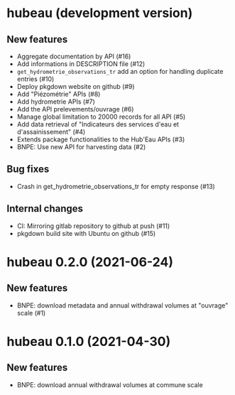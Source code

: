 hubeau (development version)
============================

New features
------------
* Aggregate documentation by API (#16)
* Add informations in DESCRIPTION file (#12)
* `get_hydrometrie_observations_tr` add an option for handling duplicate entries (#10)
* Deploy pkgdown website on github (#9)
* Add "Piézométrie" APIs (#8)
* Add hydrometrie APIs (#7)
* Add the API prelevements/ouvrage (#6)
* Manage global limitation to 20000 records for all API (#5)
* Add data retrieval of "Indicateurs des services d'eau et d'assainissement" (#4)
* Extends package functionalities to the Hub'Eau APIs (#3)
* BNPE: Use new API for harvesting data (#2)

Bug fixes
---------

* Crash in get_hydrometrie_observations_tr for empty response (#13)

Internal changes
----------------

* CI: Mirroring gitlab repository to github at push (#11)
* pkgdown build site with Ubuntu on github (#15)

hubeau 0.2.0 (2021-06-24)
=========================
New features
------------

* BNPE: download metadata and annual withdrawal volumes at "ouvrage" scale (#1)

hubeau 0.1.0 (2021-04-30)
=========================
New features
------------

* BNPE: download annual withdrawal volumes at commune scale
